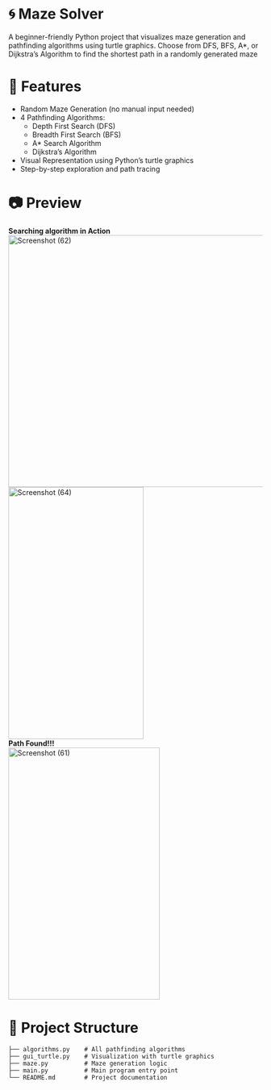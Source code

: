 # 🌀 Maze Solver
A beginner-friendly Python project that visualizes maze generation and pathfinding algorithms using turtle graphics.
Choose from DFS, BFS, A*, or Dijkstra’s Algorithm to find the shortest path in a randomly generated maze
# 📌 Features
- Random Maze Generation (no manual input needed)
- 4 Pathfinding Algorithms:
  - Depth First Search (DFS)
  - Breadth First Search (BFS)
  - A* Search Algorithm
  - Dijkstra’s Algorithm
- Visual Representation using Python’s turtle graphics
- Step-by-step exploration and path tracing
# 📷 Preview
**Searching algorithm in Action**                 
 <img width="600" height="500" alt="Screenshot (62)" src="https://github.com/user-attachments/assets/0bca7fc9-a001-467d-bd62-db6be6ac623e" /> <img width="268" height="500" alt="Screenshot (64)" src="https://github.com/user-attachments/assets/42bb5b4e-e5ae-4485-b9a1-c6c3e538bcdf" />             
 **Path Found!!!**       
 <img width="300" height="500" alt="Screenshot (61)" src="https://github.com/user-attachments/assets/6a8aea89-f187-4d45-9337-a1fcb48da16f" />      
# 📂 Project Structure
```
├── algorithms.py    # All pathfinding algorithms
├── gui_turtle.py    # Visualization with turtle graphics
├── maze.py          # Maze generation logic
├── main.py          # Main program entry point
└── README.md        # Project documentation
```

